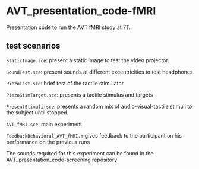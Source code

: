 # AVT_presentation_code-fMRI

Presentation code to run the AVT fMRI study at 7T. 

## test scenarios
`StaticImage.sce`: present a static image to test the video projector.

`SoundTest.sce`: present sounds at different excentricities to test headphones

`PiezoTest.sce`: brief test of the tactile stimulator

`PiezoStimTarget.sce`: presents a tactile stimulus and targets

`PresentStimuli.sce`: presents a random mix of audio-visual-tactile stimuli to the subject until stopped.

`AVT_fMRI.sce`: main experiment

`FeedbackBehavioral_AVT_fMRI.m` gives feedback to the participant on his performance on the previous runs

The sounds required for this experiment can be found in the [AVT_presentation_code-screening repository](https://github.com/Remi-Gau/AVT_presentation_code-screening)







